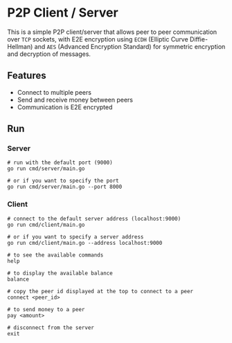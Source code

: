 # P2P Client / Server

This is a simple P2P client/server that allows peer to peer communication over `TCP` sockets,
with E2E encryption using `ECDH` (Elliptic Curve Diffie-Hellman) and `AES` (Advanced Encryption Standard)
for symmetric encryption and decryption of messages.

## Features

- Connect to multiple peers
- Send and receive money between peers
- Communication is E2E encrypted

## Run

### Server

```shell
# run with the default port (9000)
go run cmd/server/main.go

# or if you want to specify the port
go run cmd/server/main.go --port 8000
```

### Client

```shell
# connect to the default server address (localhost:9000)
go run cmd/client/main.go

# or if you want to specify a server address
go run cmd/client/main.go --address localhost:9000
```

```shell
# to see the available commands
help

# to display the available balance
balance

# copy the peer id displayed at the top to connect to a peer
connect <peer_id>

# to send money to a peer
pay <amount>

# disconnect from the server
exit
```
